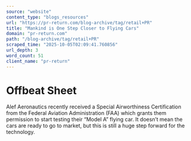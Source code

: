 ```yaml
---
source: "website"
content_type: "blogs_resources"
url: "https://pr-return.com/blog-archive/tag/retail+PR"
title: "Mankind is One Step Closer to Flying Cars"
domain: "pr-return.com"
path: "/blog-archive/tag/retail+PR"
scraped_time: "2025-10-05T02:09:41.760856"
url_depth: 3
word_count: 51
client_name: "pr-return"
---
```


# Offbeat Sheet

Alef Aeronautics recently received a Special Airworthiness Certification from the Federal Aviation Administration (FAA) which grants them permission to start testing their “Model A” flying car. It doesn’t mean the cars are ready to go to market, but this is still a huge step forward for the technology.